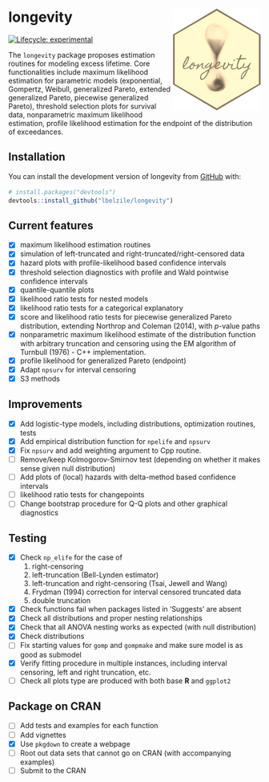 
<!-- README.md is generated from README.Rmd. Please edit that file -->

# longevity <img src="man/figures/longevity_sticker.png" align="right"/>

<!-- badges: start -->

[![Lifecycle:
experimental](https://img.shields.io/badge/lifecycle-experimental-orange.svg)](https://www.tidyverse.org/lifecycle/#experimental)
<!-- badges: end -->

The `longevity` package proposes estimation routines for modeling excess
lifetime. Core functionalities include maximum likelihood estimation for
parametric models (exponential, Gompertz, Weibull, generalized Pareto,
extended generalized Pareto, piecewise generalized Pareto), threshold
selection plots for survival data, nonparametric maximum likelihood
estimation, profile likelihood estimation for the endpoint of the
distribution of exceedances.

## Installation

<!-- You can install the released version of longevity from [CRAN](https://CRAN.R-project.org) with: -->
<!-- ``` r -->
<!-- install.packages("longevity") -->
<!-- ``` -->

You can install the development version of longevity from
[GitHub](https://github.com/) with:

``` r
# install.packages("devtools")
devtools::install_github("lbelzile/longevity")
```

<!-- `devtools::build_readme()` is handy for this. You could also use GitHub Actions to re-render `README.Rmd` every time you push. An example workflow can be found here: <https://github.com/r-lib/actions/tree/master/examples>. -->

## Current features

- [x] maximum likelihood estimation routines
- [x] simulation of left-truncated and right-truncated/right-censored
  data
- [x] hazard plots with profile-likelihood based confidence intervals
- [x] threshold selection diagnostics with profile and Wald pointwise
  confidence intervals
- [x] quantile-quantile plots
- [x] likelihood ratio tests for nested models
- [x] likelihood ratio tests for a categorical explanatory
- [x] score and likelihood ratio tests for piecewise generalized Pareto
  distribution, extending Northrop and Coleman (2014), with $p$-value
  paths
- [x] nonparametric maximum likelihood estimate of the distribution
  function with arbitrary truncation and censoring using the EM
  algorithm of Turnbull (1976) - C++ implementation.
- [x] profile likelihood for generalized Pareto (endpoint)
- [x] Adapt `npsurv` for interval censoring
- [x] S3 methods

## Improvements

- [x] Add logistic-type models, including distributions, optimization
  routines, tests
- [x] Add empirical distribution function for `npelife` and `npsurv`
- [x] Fix `npsurv` and add weighting argument to Cpp routine.
- [ ] Remove/keep Kolmogorov-Smirnov test (depending on whether it makes
  sense given null distribution)
- [ ] Add plots of (local) hazards with delta-method based confidence
  intervals
- [ ] likelihood ratio tests for changepoints
- [ ] Change bootstrap procedure for Q-Q plots and other graphical
  diagnostics

## Testing

- [x] Check `np_elife` for the case of
  1)  right-censoring
  2)  left-truncation (Bell-Lynden estimator)
  3)  left-truncation and right-censoring (Tsai, Jewell and Wang)
  4)  Frydman (1994) correction for interval censored truncated data
  5)  double truncation
- [x] Check functions fail when packages listed in ‘Suggests’ are absent
- [x] Check all distributions and proper nesting relationships
- [x] Check that all ANOVA nesting works as expected (with null
  distribution)
- [x] Check distributions
- [ ] Fix starting values for `gomp` and `gompmake` and make sure model
  is as good as submodel
- [x] Verify fitting procedure in multiple instances, including interval
  censoring, left and right truncation, etc.
- [ ] Check all plots type are produced with both base **R** and
  `ggplot2`

## Package on CRAN

- [ ] Add tests and examples for each function
- [ ] Add vignettes
- [x] Use `pkgdown` to create a webpage
- [ ] Root out data sets that cannot go on CRAN (with accompanying
  examples)
- [ ] Submit to the CRAN
